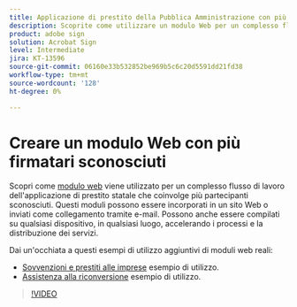 ```yaml
---
title: Applicazione di prestito della Pubblica Amministrazione con più firmatari sconosciuti
description: Scoprite come utilizzare un modulo Web per un complesso flusso di lavoro relativo a un’applicazione di prestito statale che coinvolge più partecipanti sconosciuti
product: adobe sign
solution: Acrobat Sign
level: Intermediate
jira: KT-13596
source-git-commit: 06160e33b532852be969b5c6c20d5591dd21fd38
workflow-type: tm+mt
source-wordcount: '128'
ht-degree: 0%

---
```


# Creare un modulo Web con più firmatari sconosciuti

Scopri come [modulo web](../sign-advanced-users/webform.md) viene utilizzato per un complesso flusso di lavoro dell&#39;applicazione di prestito statale che coinvolge più partecipanti sconosciuti. Questi moduli possono essere incorporati in un sito Web o inviati come collegamento tramite e-mail. Possono anche essere compilati su qualsiasi dispositivo, in qualsiasi luogo, accelerando i processi e la distribuzione dei servizi.

Dai un&#39;occhiata a questi esempi di utilizzo aggiuntivi di moduli web reali:

* [Sovvenzioni e prestiti alle imprese](https://experienceleague.adobe.com/docs/document-cloud-learn/sign-learning-hub/expand/recipes/gov/usecasegovgrants.html?lang=en) esempio di utilizzo.
* [Assistenza alla riconversione](https://experienceleague.adobe.com/docs/document-cloud-learn/sign-learning-hub/expand/recipes/gov/usecasegovreemployment.html?lang=en) esempio di utilizzo.

>[!VIDEO](https://video.tv.adobe.com/v/3421619?quality=12&learn=on&hidetitle=true)
